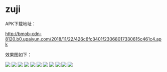 # zuji

APK下载地址：

http://bmob-cdn-8120.b0.upaiyun.com/2018/11/22/426c6fc3401f23068017330615c461c4.apk



效果图如下：

![](https://github.com/wulee510505/zuji/blob/master/screenshots/zuji_1.jpg)
![](https://github.com/wulee510505/zuji/blob/master/screenshots/zuji_8.jpg)
![](https://github.com/wulee510505/zuji/blob/master/screenshots/zuji_9.jpg)
![](https://github.com/wulee510505/zuji/blob/master/screenshots/zuji_10.jpg)
![](https://github.com/wulee510505/zuji/blob/master/screenshots/zuji_11.jpg)
![](https://github.com/wulee510505/zuji/blob/master/screenshots/zuji_14.jpg)
![](https://github.com/wulee510505/zuji/blob/master/screenshots/zuji_15.jpg)
![](https://github.com/wulee510505/zuji/blob/master/screenshots/zuji_2.jpg)
![](https://github.com/wulee510505/zuji/blob/master/screenshots/zuji_4.jpg)
![](https://github.com/wulee510505/zuji/blob/master/screenshots/zuji_6.jpg)
![](https://github.com/wulee510505/zuji/blob/master/screenshots/zuji_3.jpg)
